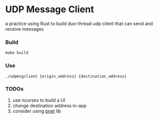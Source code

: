 # UDP Message Client

a practice using Rust to build duo-thread udp client that can send and receive messages

### Build
```
make build
```

### Use
```
./udpmsgclient {origin_address} {destination_address}
```

### TODOs

1. use ncurses to build a UI
2. change destination address in-app
3. consider using [pnet](https://github.com/libpnet/libpnet) lib